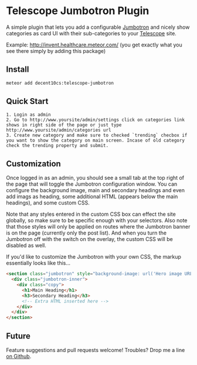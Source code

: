 # Telescope Jumbotron Plugin

A simple plugin that lets you add a configurable [Jumbotron][2] and nicely show categories as card UI with their sub-categories to your [Telescope][1] site.  

Example: http://invent.healthcare.meteor.com/ (you get exactly what you see there simply by adding this package)


## Install

```bash
meteor add decent10cs:telescope-jumbotron
```

## Quick Start
	1. Login as admin
  	2. Go to http://www.yoursite/admin/settings click on categories link shows in right side of the page or just type  http://www.yoursite/admin/categories url
  	3. Create new category and make sure to checked `trending` checbox if you want to show the category on main screen. Incase of old category  check the trending property and submit.
  
## Customization

Once logged in as an admin, you should see a small tab at the top right of the page that will toggle the Jumbotron configuration window.  You can configure the background image, main and secondary headings and even add imags as heading, some additional HTML (appears below the main headings), and some custom CSS.  

Note that any styles entered in the custom CSS box can effect the site globally, so make sure to be specific enough with your selectors.  Also note that those styles will only be applied on routes where the Jumbotron banner is on the page (currently only the post list). And when you turn the Jumbotron off with the switch on the overlay, the custom CSS will be disabled as well.

If you'd like to customize the Jumbotron with your own CSS, the markup essentially looks like this...

```html
<section class="jumbotron" style="background-image: url('Hero image URL')">
  <div class="jumbotron-inner">
    <div class="copy">
      <h1>Main Heading</h1>
      <h3>Secondary Heading</h3>
      <!-- Extra HTML inserted here -->
    </div>
  </div>
</section>
```


## Future
Feature suggestions and pull requests welcome!  Troubles?  Drop me a line [on Github][4].

[1]: http://www.telescopeapp.org/
[2]: http://www.w3schools.com/bootstrap/bootstrap_jumbotron_header.asp
[3]: https://atmospherejs.com/telescope/core
[4]: https://github.com/biologio/biolog-jumbotron